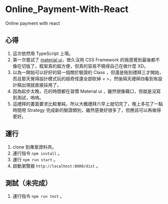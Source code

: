 # Online_Payment-With-React
Online payment with react

## 心得

1. 這次依然用 TypeScript 上場。
2. 第一次嘗試了 [material ui](https://material-ui.com/)，很久沒用 CSS Framework 的我感覺到最後都不像在切版了，框架真的超方便，但真的容易不曉得自己在做什麼 XD。
3. 以為一開始可以好好的寫一個關於驗證的 Class ，但還是拖到禮拜三才開始，而且那天覺得設計模式玩的超奇怪還全部砍掉 = =，然後隔天禮拜四看到有設計稿出現就直接採用了。
4. 因為起步太晚，花的時間都在習慣 Material ui ，雖然很像藉口，但就是沒寫到測試，嗚嗚。
5. 這禮拜的畫面要求比較單純，所以大概禮拜六早上就切完了，晚上多花了一點時間用 Strategy 完成新的驗證類別，雖然感覺好很多了，但應該可以再做得更好。

## 運行

1. clone 到專案資料夾。
2. 運行指令 `npm install` 。
3. 運行 `npm run start` 。
4. 啟動瀏覽器 `http://localhost:8000/dist` 。

## 測試（未完成）

1. 運行指令 `npm run test` 。

